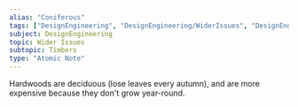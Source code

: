 ```yaml
---
alias: "Coniferous"
tags: ["DesignEngineering", "DesignEngineering/WiderIssues", "DesignEngineering/WiderIssues/Polymers", "DesignEngineering/Materials/Timbers"]
subject: DesignEngineering
topic: Wider Issues
subtopic: Timbers
type: "Atomic Note"
---
```


Hardwoods are deciduous (lose leaves every autumn), and are more expensive because they don't grow year-round.